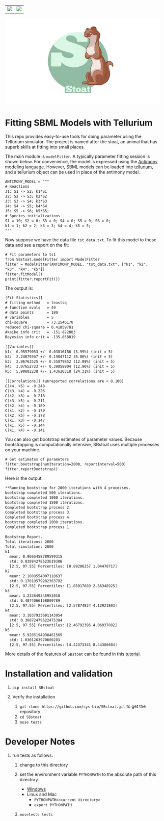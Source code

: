  <table style="width:100%">
  <tr>
    <td><img src="https://api.travis-ci.org/sys-bio/SBStoat.svg?branch=master" width="100"/></td>
    <td><img src="https://codecov.io/gh/sys-bio/SBStoat/branch/master/graph/badge.svg" /></td>
  </tr>
</table> 

![alt text](SBstoat_logo.png "")

 
<a href="https://codecov.io/gh/sys-bio/SBstoat">
</a>



# Fitting SBML Models with Tellurium

This repo provides easy-to-use tools for doing parameter using the Tellurium simulator.
The project is named after the stoat, an animal that has superb skills at fitting into small places.

The main module is `modelFitter`. A typically parameter fitting session is
shown below. For convenience, the model is expressed using the [Antimony](http://antimony.sourceforge.net/) modeling language.
However, SBML models can be loaded into [tellurium](http://tellurium.analogmachine.org/), and a tellurium object can be used in place of the antimony model.

    ANTIMONY_MODEL = """ 
    # Reactions   
    J1: S1 -> S2; k1*S1
    J2: S2 -> S3; k2*S2
    J3: S3 -> S4; k3*S3
    J4: S4 -> S5; k4*S4
    J5: S5 -> S6; k5*S5;
    # Species initializations
    S1 = 10; S2 = 0; S3 = 0; S4 = 0; S5 = 0; S6 = 0;
    k1 = 1; k2 = 2; k3 = 3; k4 = 4; k5 = 5;
    """
Now suppose we have the data file `tst_data.txt`. To fit this model to these data and see a report on the fit:

    # Fit parameters to ts1
    from SBstoat.modelFitter import ModelFitter
    fitter = ModelFitter(ANTIMONY_MODEL, "tst_data.txt", ["k1", "k2", "k3", "k4", "k5"])
    fitter.fitModel()
    print(fitter.reportFit())
    
The output is:

    [Fit Statistics]]
    # fitting method   = leastsq
    # function evals   = 49
    # data points      = 180
    # variables        = 5
    chi-square         = 73.2546170
    reduced chi-square = 0.41859781
    Akaike info crit   = -151.822803
    Bayesian info crit = -135.858019
    
    [[Variables]]
    k1:  0.95579053 +/- 0.03816186 (3.99%) (init = 5)
    k2:  2.24079567 +/- 0.19847112 (8.86%) (init = 5)
    k3:  2.96763525 +/- 0.35879852 (12.09%) (init = 5)
    k4:  3.07652723 +/- 0.39858904 (12.96%) (init = 5)
    k5:  5.90802238 +/- 1.43620318 (24.31%) (init = 5)
    
    [[Correlations]] (unreported correlations are < 0.100)
    C(k4, k5) = -0.248
    C(k3, k4) = -0.226
    C(k2, k3) = -0.218
    C(k3, k5) = -0.211
    C(k2, k4) = -0.189
    C(k1, k2) = -0.179
    C(k2, k5) = -0.178
    C(k1, k3) = -0.147
    C(k1, k5) = -0.144
    C(k1, k4) = -0.141
    
You can also get bootstrap estimates of parameter values. Because bootstrapping is computationally intensive, SBstoat uses multiple processes on your machine.

    # Get estimates of parameters
    fitter.bootstrap(numIteration=2000, reportInterval=500)
    fitter.reportBootstrap()
    
Here is the output:
    
    **Running bootstrap for 2000 iterations with 4 processes.
    bootstrap completed 500 iterations.
    bootstrap completed 1000 iterations.
    bootstrap completed 1500 iterations.
    Completed bootstrap process 2.
    Completed bootstrap process 3.
    Completed bootstrap process 4.
    bootstrap completed 2000 iterations.
    Completed bootstrap process 1.

    Bootstrap Report.
    Total iterations: 2000
    Total simulation: 2000
    k1
      mean: 0.9666458789599315
      std: 0.03984278523619386
      [2.5, 97.55] Percentiles: [0.89206257 1.04470717]
    k2
      mean: 2.1808554007110637
      std: 0.17819579282363782
      [2.5, 97.55] Percentiles: [1.85917689 2.56348925]
    k3
      mean: 3.233849345953018
      std: 0.4074066158009789
      [2.5, 97.55] Percentiles: [2.57874824 4.12921803]
    k4
      mean: 3.1037923601143054
      std: 0.38872479522475384
      [2.5, 97.55] Percentiles: [2.46792396 4.06937082]
    k5
      mean: 5.9285194938461565
      std: 1.0301263970600283
      [2.5, 97.55] Percentiles: [4.42373341 8.44386604]

More details of the features of `SBstoat` can be found in this
[tutorial](https://github.com/sys-bio/SBstoat/blob/master/notebooks/Tutorial%20on%20Utilities%20for%20Model%20Fitting.ipynb).

# Installation and validation
1. `pip install SBstoat`
1.  Verify the installation

    1. `git clone https://github.com/sys-bio/SBstoat.git`  to get the repository
    1. `cd SBstoat`
    1. `nose tests`

# Developer Notes

1. run tests as follows:
   1. change to this directory
   1. set the environment variable `PYTHONPATH` to
      the absolute path of this directory.
      - [Windows](https://www.computerhope.com/issues/ch000549.htm)
      - Linux and Mac
        - `PYTHONPATH=<current directory>`
        - `export PYTHONPATH`
   
   1. `nosetests tests`


